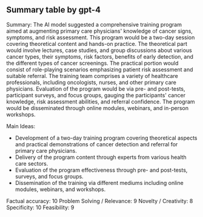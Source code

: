 ## Summary table by gpt-4
Summary: 
The AI model suggested a comprehensive training program aimed at augmenting primary care physicians' knowledge of cancer signs, symptoms, and risk assessment. This program would be a two-day session covering theoretical content and hands-on practice. The theoretical part would involve lectures, case studies, and group discussions about various cancer types, their symptoms, risk factors, benefits of early detection, and the different types of cancer screenings. The practical portion would consist of role-playing scenarios emphasizing patient risk assessment and suitable referral. The training team comprises a variety of healthcare professionals, including oncologists, nurses, and other primary care physicians. Evaluation of the program would be via pre- and post-tests, participant surveys, and focus groups, gauging the participants' cancer knowledge, risk assessment abilities, and referral confidence. The program would be disseminated through online modules, webinars, and in-person workshops.

Main Ideas: 
- Development of a two-day training program covering theoretical aspects and practical demonstrations of cancer detection and referral for primary care physicians.
- Delivery of the program content through experts from various health care sectors.
- Evaluation of the program effectiveness through pre- and post-tests, surveys, and focus groups.
- Dissemination of the training via different mediums including online modules, webinars, and workshops.

Factual accuracy: 10
Problem Solving / Relevance: 9
Novelty / Creativity: 8
Specificity: 10
Feasibility: 9
